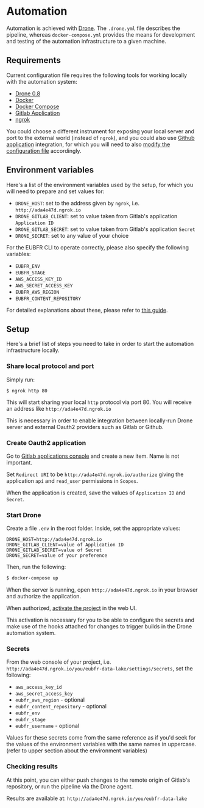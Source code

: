 # Automation

Automation is achieved with [Drone](https://docs.drone.io/). The `.drone.yml` file describes the pipeline, whereas `docker-compose.yml` provides the means for development and testing of the automation infrastructure to a given machine.

## Requirements

Current configuration file requires the following tools for working locally with the automation system:

- [Drone 0.8](https://0-8-0.docs.drone.io/)
- [Docker](https://www.docker.com/)
- [Docker Compose](https://docs.docker.com/compose/)
- [Gitlab Application](https://docs.drone.io/intro/gitlab/single-machine/)
- [ngrok](https://ngrok.com/)

You could choose a different instrument for exposing your local server and port to the external world (instead of `ngrok`), and you could also use [Github application](https://docs.drone.io/intro/github/single-machine/) integration, for which you will need to also [modify the configuration file](https://0-8-0.docs.drone.io/install-for-github/) accordingly.

## Environment variables

Here's a list of the environment variables used by the setup, for which you will need to prepare and set values for:

- `DRONE_HOST`: set to the address given by `ngrok`, i.e. `http://ada4e47d.ngrok.io`
- `DRONE_GITLAB_CLIENT`: set to value taken from Gitlab's application `Application ID`
- `DRONE_GITLAB_SECRET`: set to value taken from Gitlab's application `Secret`
- `DRONE_SECRET`: set to any value of your choice

For the EUBFR CLI to operate correctly, please also specify the following variables:

- `EUBFR_ENV`
- `EUBFR_STAGE`
- `AWS_ACCESS_KEY_ID`
- `AWS_SECRET_ACCESS_KEY`
- `EUBFR_AWS_REGION`
- `EUBFR_CONTENT_REPOSITORY`

For detailed explanations about these, please refer to [this guide](https://github.com/ec-europa/eubfr-data-lake/blob/master/tools/eubfr-cli/docs/ENVIRONMENT_VARIABLES.md).

## Setup

Here's a brief list of steps you need to take in order to start the automation infrastructure locally.

### Share local protocol and port

Simply run:

```
$ ngrok http 80
```

This will start sharing your local `http` protocol via port 80. You will receive an address like `http://ada4e47d.ngrok.io`

This is necessary in order to enable integration between locally-run Drone server and external Oauth2 providers such as Gitlab or Github.

### Create Oauth2 application

Go to [Gitlab applications console](https://gitlab.com/oauth/applications) and create a new item. Name is not important.

Set `Redirect URI` to be `http://ada4e47d.ngrok.io/authorize` giving the application `api` and `read_user` permissions in `Scopes`.

When the application is created, save the values of `Application ID` and `Secret`.

### Start Drone

Create a file `.env` in the root folder. Inside, set the appropriate values:

```
DRONE_HOST=http://ada4e47d.ngrok.io
DRONE_GITLAB_CLIENT=value of Application ID
DRONE_GITLAB_SECRET=value of Secret
DRONE_SECRET=value of your preference
```

Then, run the following:

```sh
$ docker-compose up
```

When the server is running, open `http://ada4e47d.ngrok.io` in your browser and authorize the application.

When authorized, [activate the project](https://0-8-0.docs.drone.io/getting-started/) in the web UI.

This activation is necessary for you to be able to configure the secrets and make use of the hooks attached for changes to trigger builds in the Drone automation system.

### Secrets

From the web console of your project, i.e. `http://ada4e47d.ngrok.io/you/eubfr-data-lake/settings/secrets`, set the following:

- `aws_access_key_id`
- `aws_secret_access_key`
- `eubfr_aws_region` - optional
- `eubfr_content_repository` - optional
- `eubfr_env`
- `eubfr_stage`
- `eubfr_username` - optional

Values for these secrets come from the same reference as if you'd seek for the values of the environment variables with the same names in uppercase. (refer to upper section about the environment variables)

### Checking results

At this point, you can either push changes to the remote origin of Gitlab's repository, or run the pipeline via the Drone agent.

Results are available at: `http://ada4e47d.ngrok.io/you/eubfr-data-lake`

